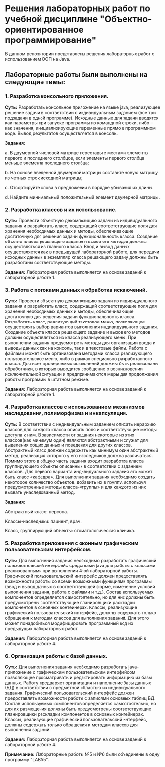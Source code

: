 # Решения лабораторных работ по учебной дисциплине "Объектно-ориентированное программирование"

В данном репозитории представлены решения лабораторных работ с использованием ООП на Java.

## Лабораторные работы были выполнены на следующие темы:

### 1. Разработка консольного приложения.

**Суть:** Разработать консольное приложение на языке java, реализующее решение задачи в соответствии с индивидуальным заданием (все три подзадачи в одной программе). Исходные данные для задачи вводятся как параметры при запуске программы из командной строки, либо – как значения, инициализирующие переменные прямо в программном коде. Вывод результатов осуществляется в консоль.

**Задания:**

a. В двумерной числовой матрице переставьте местами элементы первого и последнего столбцов, если элементы первого столбца меньше элемента последнего столбца;

b. На основе введенной двумерной матрицы составьте новую матрицу из четных строк исходной матрицы;

c. Отсортируйте слова в предложении в порядке убывания их длины.

d. Найдите минимальный положительный элемент двумерной матрицы.

### 2. Разработка классов и их использование.

**Суть:** Провести объектную декомпозицию задачи из индивидуального задания и разработать класс, содержащий соответствующие поля для хранения необходимых данных и методы, обеспечивающие достаточную для решения задачи функциональность класса. Создание объекта класса решающего задание и вызов его методов должны осуществляться из главного класса. Ввод и вывод данных осуществляется как в предыдущей лабораторной работе, для передачи исходных данных в экземпляр класса решающего задачу должны быть разработаны соответствующие методы.

**Задания:** Лабораторная работа выполняется на основе заданий к лабораторной работе 1.

### 3. Работа с потоками данных и обработка исключений.

**Суть:** Провести объектную декомпозицию задачи из индивидуального задания и разработать класс, содержащий соответствующие поля для хранения необходимых данных и методы, обеспечивающие достаточную для решения задачи функциональность класса. Разработать класс, реализующий текстовое меню, позволяющее осуществлять выбор вариантов выполнения индивидуального задания. Создание объекта класса решающего задание и вызов его методов должны осуществляться из класса реализующего меню. При выполнении задания предусмотреть методы для организации ввода и выводы данных как на консоль, так и в текстовые файлы. Работа с файлами может быть организована методами класса реализующего пользовательское меню, либо в рамках специально разработанного класса. Для всех проверяемых исключений должны быть реализованы обработчики, в которых выводится сообщение о возникновении исключительной ситуации и предпринимаются меры для продолжения работы программы в штатном режиме.

**Задания:** Лабораторная работа выполняется на основе заданий к лабораторной работе 1.

### 4. Разработка классов с использованием механизмов наследования, полиморфизма и инкапсуляции.

**Суть:** В соответствии с индивидуальным заданием описать иерархию классов,для каждого класса описать поля и соответствующие методы доступа к ним. В зависимости от задания некоторые из этих классов(как минимум один) являются абстрактными и служат для выделения общих данных и поведения для других классов. Абстрактный класс должен содержать как минимум один абстрактный метод, реализация которого у его наследников должна различаться. Помимо этого в общую часть задания входит разработка класса группирующего объекты описанных в соответствии с заданием классов. Для первого варианта индивидуального задания это может быть класс «кафедра». Для выполнения задания необходимо создать некоторое количество объектов, добавить их в группу, используя предусмотренные методы класса-«группы» и для каждого из них вызвать унаследованный метод.

**Задания:** 

Абстрактный класс: персона.

Классы-наследники: пациент, врач.

Класс, группирующий объекты: стоматологическая клиника.

### 5. Разработка приложения с оконным графическим пользовательским интерфейсом.

**Суть:** Для выполнения задания необходимо разработать графический пользовательский интерфейс средствами java для работы с классами реализованными при выполнении 4-ой лабораторной работы.
Графический пользовательский интерфейс должен предоставлять возможности работы со всеми возможными функциями программы (ввод и вывод данных в соответствующей форме, изменение условий выполнения задания, работа с файлами и т.д.). Состав используемых компонентов определяется самостоятельно, но для них должны быть предусмотрены соответствующие планировщики раскладки компонентов в основных контейнерах.
Классы, реализующие графический пользовательский интерфейс, должны содержать только обращения к методам классов для выполнения заданий. Для этого может понадобиться модифицировать программный код из предыдущих лабораторных работ.

**Задания:** Лабораторная работа выполняется на основе заданий к лабораторной работе 4.

### 6. Организация работы с базой данных.

**Суть:** Для выполнения задания необходимо разработать java-приложение с графическим пользовательским интерфейсом позволяющее просматривать и редактировать информацию из базы данных. Работу предваряет организация и наполнение базы данных (БД) в соответствии с предметной областью из индивидуального задания.
Графический пользовательский интерфейс должен предоставлять возможности работы с записями основных таблиц БД. Состав используемых компонентов определяется самостоятельно, но для их размещения должны быть предусмотрены соответствующие планировщики раскладки компонентов в основных контейнерах.
Классы, реализующие графический пользовательский интерфейс, должны содержать только обращения к методам классов для выполнения заданий.

**Задания:** Лабораторная работа выполняется на основе заданий к лабораторной работе 4.

**Примечание:** Лабораторные работы №5 и №6 были объединены в одну программу "LABA5".
